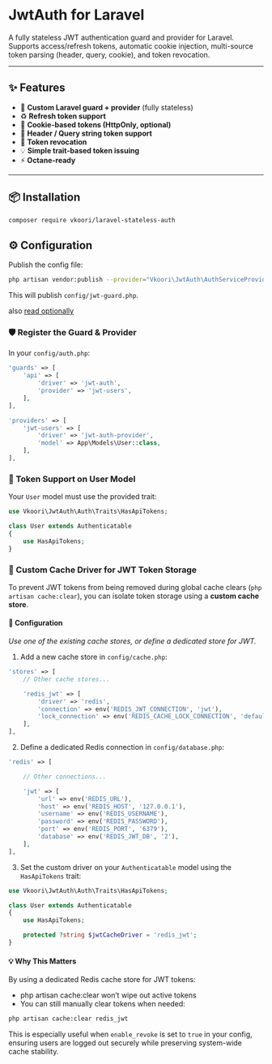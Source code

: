 # JwtAuth for Laravel

A fully stateless JWT authentication guard and provider for Laravel.  
Supports access/refresh tokens, automatic cookie injection, multi-source token parsing (header, query, cookie), and token revocation.

---

## ✨ Features

- 🔐 **Custom Laravel guard + provider** (fully stateless)
- ♻️ **Refresh token support**
- 🍪 **Cookie-based tokens (HttpOnly, optional)**
- 📩 **Header / Query string token support**
- 🔄 **Token revocation**
- 💡 **Simple trait-based token issuing**
- ⚡️ **Octane-ready**

---

## 📦 Installation

```bash
composer require vkoori/laravel-stateless-auth
```

## ⚙️ Configuration

Publish the config file:

```bash
php artisan vendor:publish --provider="Vkoori\JwtAuth\AuthServiceProvider"
```

This will publish `config/jwt-guard.php`.

also [read optionally](https://github.com/vkoori/laravel-jwt)

### 🛡 Register the Guard & Provider

In your `config/auth.php`:

```php
'guards' => [
    'api' => [
        'driver' => 'jwt-auth',
        'provider' => 'jwt-users',
    ],
],

'providers' => [
    'jwt-users' => [
        'driver' => 'jwt-auth-provider',
        'model' => App\Models\User::class,
    ],
],
```

### 👤 Token Support on User Model

Your `User` model must use the provided trait:

```php
use Vkoori\JwtAuth\Auth\Traits\HasApiTokens;

class User extends Authenticatable
{
    use HasApiTokens;
}
```

### 🧩 Custom Cache Driver for JWT Token Storage

To prevent JWT tokens from being removed during global cache clears (`php artisan cache:clear`), you can isolate token storage using a **custom cache store**.

#### 🔧 Configuration

*Use one of the existing cache stores, or define a dedicated store for JWT.*

1. Add a new cache store in `config/cache.php`:

```php
'stores' => [
    // Other cache stores...

    'redis_jwt' => [
        'driver' => 'redis',
        'connection' => env('REDIS_JWT_CONNECTION', 'jwt'),
        'lock_connection' => env('REDIS_CACHE_LOCK_CONNECTION', 'default'),
    ],
],
```

2. Define a dedicated Redis connection in `config/database.php`:

```php
'redis' => [

    // Other connections...

    'jwt' => [
        'url' => env('REDIS_URL'),
        'host' => env('REDIS_HOST', '127.0.0.1'),
        'username' => env('REDIS_USERNAME'),
        'password' => env('REDIS_PASSWORD'),
        'port' => env('REDIS_PORT', '6379'),
        'database' => env('REDIS_JWT_DB', '2'),
    ],
],
```

3. Set the custom driver on your `Authenticatable` model using the `HasApiTokens` trait:

```php
use Vkoori\JwtAuth\Auth\Traits\HasApiTokens;

class User extends Authenticatable
{
    use HasApiTokens;

    protected ?string $jwtCacheDriver = 'redis_jwt';
}
```

#### 💡 Why This Matters

By using a dedicated Redis cache store for JWT tokens:

- php artisan cache:clear won’t wipe out active tokens
- You can still manually clear tokens when needed:

```bash
php artisan cache:clear redis_jwt
```

This is especially useful when `enable_revoke` is set to `true` in your config, ensuring users are logged out securely while preserving system-wide cache stability.
